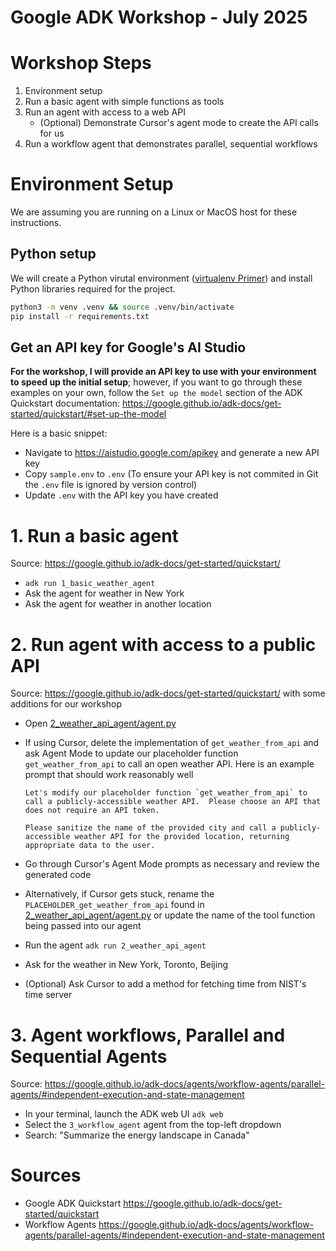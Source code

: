 # Google ADK Workshop - July 2025

# Workshop Steps

1.  Environment setup
2.  Run a basic agent with simple functions as tools
3.  Run an agent with access to a web API
    -  (Optional) Demonstrate Cursor's agent mode to create the API calls for us
4.  Run a workflow agent that demonstrates parallel, sequential workflows

# Environment Setup

We are assuming you are running on a Linux or MacOS host for these instructions.

## Python setup

We will create a Python virutal environment ([virtualenv Primer](https://realpython.com/python-virtual-environments-a-primer/)) and install Python libraries required for the project.

```bash
python3 -m venv .venv && source .venv/bin/activate
pip install -r requirements.txt
```

## Get an API key for Google's AI Studio

**For the workshop, I will provide an API key to use with your environment to speed up the initial setup**;
however, if you want to go through these examples on your own, follow the `Set up the model` section of 
the ADK Quickstart documentation: https://google.github.io/adk-docs/get-started/quickstart/#set-up-the-model

Here is a basic snippet:

- Navigate to https://aistudio.google.com/apikey and generate a new API key
- Copy `sample.env` to `.env` (To ensure your API key is not commited in Git the `.env` file is ignored by version control)
- Update `.env` with the API key you have created

# 1. Run a basic agent

Source: https://google.github.io/adk-docs/get-started/quickstart/

- `adk run 1_basic_weather_agent`
- Ask the agent for weather in New York
- Ask the agent for weather in another location

# 2. Run agent with access to a public API

Source: https://google.github.io/adk-docs/get-started/quickstart/ with some additions for our workshop

- Open [2_weather_api_agent/agent.py](./2_weather_api_agent/agent.py)
- If using Cursor, delete the implementation of `get_weather_from_api` and ask Agent Mode to update our placeholder function `get_weather_from_api` to call an open weather API. Here is an example prompt that should work reasonably well

  ```
  Let's modify our placeholder function `get_weather_from_api` to call a publicly-accessible weather API.  Please choose an API that does not require an API token.

  Please sanitize the name of the provided city and call a publicly-accessible weather API for the provided location, returning appropriate data to the user.
  ```

- Go through Cursor's Agent Mode prompts as necessary and review the generated code
- Alternatively, if Cursor gets stuck, rename the `PLACEHOLDER_get_weather_from_api` found in [2_weather_api_agent/agent.py](./2_weather_api_agent/agent.py) or update the name of the tool function being passed into our agent
- Run the agent `adk run 2_weather_api_agent`
- Ask for the weather in New York, Toronto, Beijing
- (Optional) Ask Cursor to add a method for fetching time from NIST's time server

#  3. Agent workflows, Parallel and Sequential Agents

Source: https://google.github.io/adk-docs/agents/workflow-agents/parallel-agents/#independent-execution-and-state-management

- In your terminal, launch the ADK web UI `adk web`
- Select the `3_workflow_agent` agent from the top-left dropdown
- Search: "Summarize the energy landscape in Canada"

# Sources

- Google ADK Quickstart https://google.github.io/adk-docs/get-started/quickstart
- Workflow Agents https://google.github.io/adk-docs/agents/workflow-agents/parallel-agents/#independent-execution-and-state-management
